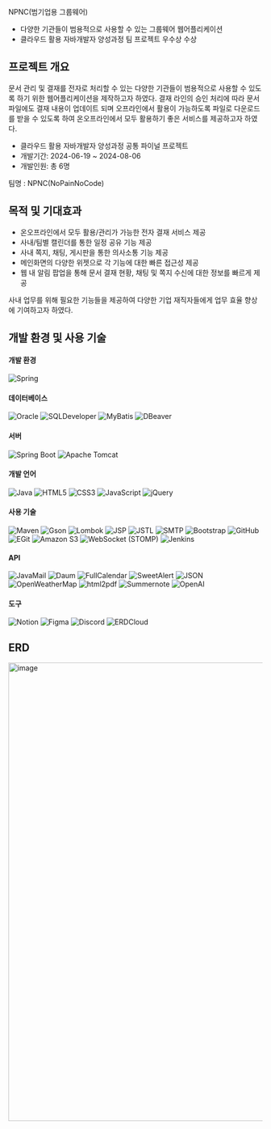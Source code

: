 
NPNC(범기업용 그룹웨어)

* 다양한 기관들이 범용적으로 사용할 수 있는 그룹웨어 웹어플리케이션
* 클라우드 활용 자바개발자 양성과정 팀 프로젝트 우수상 수상



## 프로젝트 개요

문서 관리 및 결재를 전자로 처리할 수 있는 다양한 기관들이 범용적으로 사용할 수 있도록 하기 위한 웹어플리케이션을 제작하고자 하였다. 결재 라인의 승인 처리에 따라 문서 파일에도 결재 내용이 업데이트 되며 오프라인에서 활용이 가능하도록 파일로 다운로드를 받을 수 있도록 하여 온오프라인에서 모두 활용하기 좋은 서비스를 제공하고자 하였다.

- 클라우드 활용 자바개발자 양성과정 공통 파이널 프로젝트
- 개발기간: 2024-06-19 ~ 2024-08-06
- 개발인원: 총 6명

팀명 : NPNC(NoPainNoCode)

## 목적 및 기대효과

- 온오프라인에서 모두 활용/관리가 가능한 전자 결재 서비스 제공
- 사내/팀별 캘린더를 통한 일정 공유 기능 제공
- 사내 쪽지, 채팅, 게시판을 통한 의사소통 기능 제공
- 메인화면의 다양한 위젯으로 각 기능에 대한 빠른 접근성 제공
- 웹 내 알림 팝업을 통해 문서 결재 현황, 채팅 및 쪽지 수신에 대한 정보를 빠르게 제공

사내 업무를 위해 필요한 기능들을 제공하여 다양한 기업 재직자들에게 업무 효율 향상에 기여하고자 하였다.

## 개발 환경 및 사용 기술
#### 개발 환경
![Spring](https://img.shields.io/badge/Spring-6DB33F?style=flat-square&logo=spring&logoColor=white)
#### 데이터베이스 
![Oracle](https://img.shields.io/badge/Oracle-F80000?style=flat-square&logo=oracle&logoColor=white) ![SQLDeveloper](https://img.shields.io/badge/SQL%20Developer-2E86C1?style=flat-square) ![MyBatis](https://img.shields.io/badge/MyBatis-DC382D?style=flat-square&logo=mybatis&logoColor=white) ![DBeaver](https://img.shields.io/badge/DBeaver-372923?style=flat-square&logo=dbeaver&logoColor=white)
#### 서버
![Spring Boot](https://img.shields.io/badge/Spring%20Boot-6DB33F?style=flat-square&logo=springboot&logoColor=white)
![Apache Tomcat](https://img.shields.io/badge/Apache%20Tomcat-F8DC75?style=flat-square&logo=apache-tomcat&logoColor=black)
#### 개발 언어
![Java](https://img.shields.io/badge/Java-007396?style=flat-square&logo=java&logoColor=white)
![HTML5](https://img.shields.io/badge/HTML5-E34F26?style=flat-square&logo=html5&logoColor=white)
![CSS3](https://img.shields.io/badge/CSS3-1572B6?style=flat-square&logo=css3&logoColor=white)
![JavaScript](https://img.shields.io/badge/JavaScript-F7DF1E?style=flat-square&logo=javascript&logoColor=black)
![jQuery](https://img.shields.io/badge/jQuery-0769AD?style=flat-square&logo=jquery&logoColor=white)
#### 사용 기술
![Maven](https://img.shields.io/badge/Maven-C71A36?style=flat-square&logo=apache-maven&logoColor=white)
![Gson](https://img.shields.io/badge/Gson-FFCA28?style=flat-square)
![Lombok](https://img.shields.io/badge/Lombok-9C0201?style=flat-square&logo=lombok&logoColor=white)
![JSP](https://img.shields.io/badge/JSP-FF7800?style=flat-square)
![JSTL](https://img.shields.io/badge/JSTL-1B6AC6?style=flat-square)
![SMTP](https://img.shields.io/badge/SMTP-44546A?style=flat-square)
![Bootstrap](https://img.shields.io/badge/Bootstrap-7952B3?style=flat-square&logo=bootstrap&logoColor=white)
![GitHub](https://img.shields.io/badge/GitHub-181717?style=flat-square&logo=github&logoColor=white)
![EGit](https://img.shields.io/badge/EGit-F05032?style=flat-square&logo=git&logoColor=white)
![Amazon S3](https://img.shields.io/badge/Amazon%20S3-569A31?style=flat-square&logo=amazon-s3&logoColor=white)
![WebSocket (STOMP)](https://img.shields.io/badge/WebSocket%20(STOMP)-009688?style=flat-square)
![Jenkins](https://img.shields.io/badge/Jenkins-D24939?style=flat-square&logo=jenkins&logoColor=white)
#### API
![JavaMail](https://img.shields.io/badge/JavaMail-007396?style=flat-square)
![Daum](https://img.shields.io/badge/Daum%20주소검색-F0254F?style=flat-square)
![FullCalendar](https://img.shields.io/badge/FullCalendar-3F51B5?style=flat-square)
![SweetAlert](https://img.shields.io/badge/SweetAlert-FFCA28?style=flat-square)
![JSON](https://img.shields.io/badge/JSON-5E5C5C?style=flat-square&logo=json&logoColor=white)
![OpenWeatherMap](https://img.shields.io/badge/OpenWeatherMap-FF9800?style=flat-square)
![html2pdf](https://img.shields.io/badge/html2pdf-0A66C2?style=flat-square)
![Summernote](https://img.shields.io/badge/Summernote-4A148C?style=flat-square)
![OpenAI](https://img.shields.io/badge/OpenAI-412991?style=flat-square&logo=openai&logoColor=white)
#### 도구
![Notion](https://img.shields.io/badge/Notion-000000?style=flat-square&logo=notion&logoColor=white)
![Figma](https://img.shields.io/badge/Figma-F24E1E?style=flat-square&logo=figma&logoColor=white)
![Discord](https://img.shields.io/badge/Discord-5865F2?style=flat-square&logo=discord&logoColor=white)
![ERDCloud](https://img.shields.io/badge/ERDCloud-FF9800?style=flat-square)

## ERD

<img width="2000" height="907" alt="image" src="https://github.com/user-attachments/assets/03fc8ee8-8de7-4e71-84a0-46093da0bc2a" />
